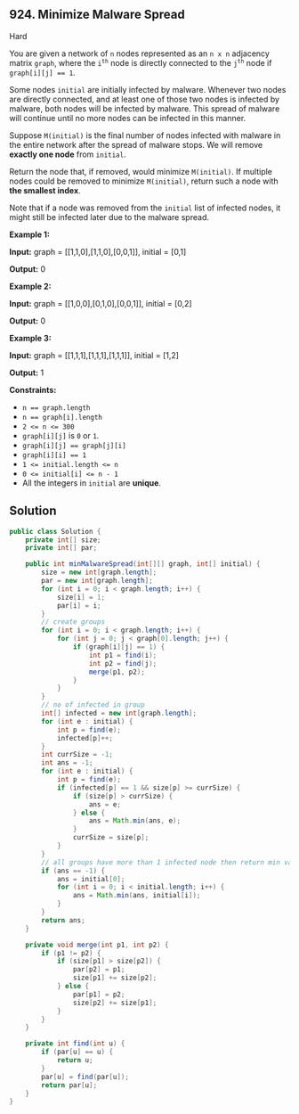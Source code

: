 ## 924\. Minimize Malware Spread

Hard

You are given a network of `n` nodes represented as an `n x n` adjacency matrix `graph`, where the <code>i<sup>th</sup></code> node is directly connected to the <code>j<sup>th</sup></code> node if `graph[i][j] == 1`.

Some nodes `initial` are initially infected by malware. Whenever two nodes are directly connected, and at least one of those two nodes is infected by malware, both nodes will be infected by malware. This spread of malware will continue until no more nodes can be infected in this manner.

Suppose `M(initial)` is the final number of nodes infected with malware in the entire network after the spread of malware stops. We will remove **exactly one node** from `initial`.

Return the node that, if removed, would minimize `M(initial)`. If multiple nodes could be removed to minimize `M(initial)`, return such a node with **the smallest index**.

Note that if a node was removed from the `initial` list of infected nodes, it might still be infected later due to the malware spread.

**Example 1:**

**Input:** graph = \[\[1,1,0],[1,1,0],[0,0,1]], initial = [0,1]

**Output:** 0

**Example 2:**

**Input:** graph = \[\[1,0,0],[0,1,0],[0,0,1]], initial = [0,2]

**Output:** 0

**Example 3:**

**Input:** graph = \[\[1,1,1],[1,1,1],[1,1,1]], initial = [1,2]

**Output:** 1

**Constraints:**

*   `n == graph.length`
*   `n == graph[i].length`
*   `2 <= n <= 300`
*   `graph[i][j]` is `0` or `1`.
*   `graph[i][j] == graph[j][i]`
*   `graph[i][i] == 1`
*   `1 <= initial.length <= n`
*   `0 <= initial[i] <= n - 1`
*   All the integers in `initial` are **unique**.

## Solution

```java
public class Solution {
    private int[] size;
    private int[] par;

    public int minMalwareSpread(int[][] graph, int[] initial) {
        size = new int[graph.length];
        par = new int[graph.length];
        for (int i = 0; i < graph.length; i++) {
            size[i] = 1;
            par[i] = i;
        }
        // create groups
        for (int i = 0; i < graph.length; i++) {
            for (int j = 0; j < graph[0].length; j++) {
                if (graph[i][j] == 1) {
                    int p1 = find(i);
                    int p2 = find(j);
                    merge(p1, p2);
                }
            }
        }
        // no of infected in group
        int[] infected = new int[graph.length];
        for (int e : initial) {
            int p = find(e);
            infected[p]++;
        }
        int currSize = -1;
        int ans = -1;
        for (int e : initial) {
            int p = find(e);
            if (infected[p] == 1 && size[p] >= currSize) {
                if (size[p] > currSize) {
                    ans = e;
                } else {
                    ans = Math.min(ans, e);
                }
                currSize = size[p];
            }
        }
        // all groups have more than 1 infected node then return min value from initial
        if (ans == -1) {
            ans = initial[0];
            for (int i = 0; i < initial.length; i++) {
                ans = Math.min(ans, initial[i]);
            }
        }
        return ans;
    }

    private void merge(int p1, int p2) {
        if (p1 != p2) {
            if (size[p1] > size[p2]) {
                par[p2] = p1;
                size[p1] += size[p2];
            } else {
                par[p1] = p2;
                size[p2] += size[p1];
            }
        }
    }

    private int find(int u) {
        if (par[u] == u) {
            return u;
        }
        par[u] = find(par[u]);
        return par[u];
    }
}
```